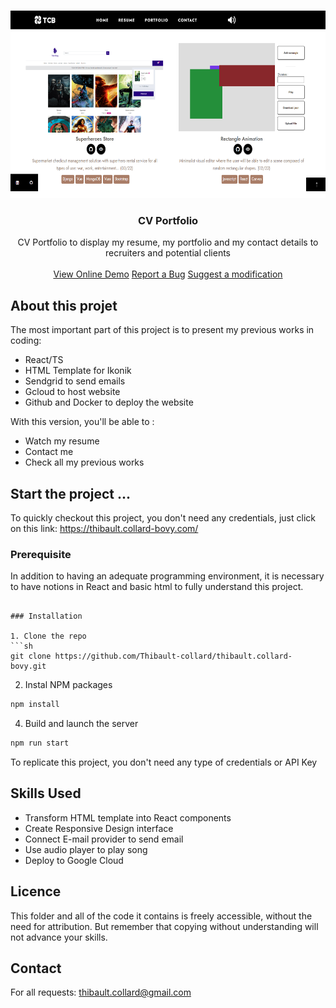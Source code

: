 <br />
<p align="center">
  <a href="https://github.com/Thibault-collard/CV-portfolio">
    <img src="./src/images/portfolio/cv-portfolio.png" alt="Logo" height="300">
  </a>

  <h3 align="center"> CV Portfolio </h3>

  <p align="center">
    CV Portfolio to display my resume, my portfolio and my contact details to recruiters and potential clients
		<br />
    <br />
    <a href="https://thibault.collard-bovy.com/">View Online Demo</a>
    <a href="https://github.com/Thibault-collard/CV-portfolio/issues">Report a Bug</a>
    <a href="https://github.com/Thibault-collard/CV-portfolio/pulls">Suggest a modification</a>
  </p>
</p>

<!-- ABOUT THE PROJECT -->
## About this projet

The most important part of this project is to present my previous works in coding:

- React/TS
- HTML Template for Ikonik 
- Sendgrid to send emails
- Gcloud to host website
- Github and Docker to deploy the website

With this version, you'll be able to : 
- Watch my resume
- Contact me
- Check all my previous works

<!-- GETTING STARTED -->
## Start the project ...

To quickly checkout this project, you don't need any credentials, just click on this link: https://thibault.collard-bovy.com/

### Prerequisite

In addition to having an adequate programming environment, it is necessary to have notions in React and basic html to fully understand this project. 

```

### Installation

1. Clone the repo
```sh
git clone https://github.com/Thibault-collard/thibault.collard-bovy.git
```
2. Instal NPM packages
```sh
npm install
```
4. Build and launch the server
```sh
npm run start
```
To replicate this project, you don't need any type of credentials or API Key

<!-- USAGE EXAMPLES -->
## Skills Used

- Transform HTML template into React components
- Create Responsive Design interface
- Connect E-mail provider to send email
- Use audio player to play song
- Deploy to Google Cloud

<!-- LICENSE -->
## Licence

This folder and all of the code it contains is freely accessible, without the need for attribution. But remember that copying without understanding will not advance your skills.

<!-- CONTACT -->
## Contact

For all requests: thibault.collard@gmail.com


